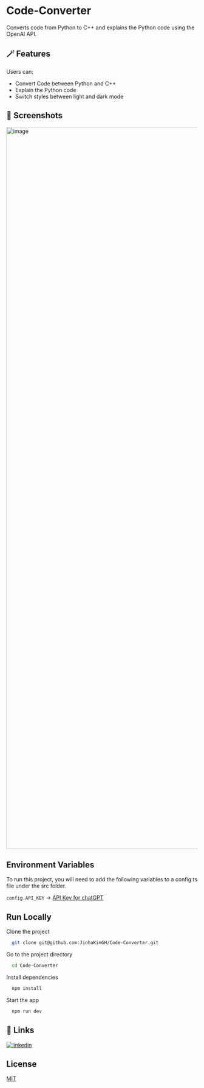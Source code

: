 # Code-Converter

Converts code from Python to C++ and explains the Python code using the OpenAI API.

## 🪄 Features

Users can:

- Convert Code between Python and C++
- Explain the Python code
- Switch styles between light and dark mode

## 📸 Screenshots

<img width="1895" alt="image" src="https://user-images.githubusercontent.com/56976518/230820816-e3e40701-d48b-41bf-a756-15b578838e36.png">

## Environment Variables

To run this project, you will need to add the following variables to a config.ts file under the src folder.

`config.API_KEY` -> [API Key for chatGPT](https://help.openai.com/en/articles/4936850-where-do-i-find-my-secret-api-key)

## Run Locally

Clone the project

```bash
  git clone git@github.com:JinhaKimGH/Code-Converter.git
```

Go to the project directory

```bash
  cd Code-Converter
```

Install dependencies

```bash
  npm install
```

Start the app

```bash
  npm run dev
```

## 🔗 Links

[![linkedin](https://img.shields.io/badge/linkedin-0A66C2?style=for-the-badge&logo=linkedin&logoColor=white)](https://www.linkedin.com/in/jinha-kim/)

## License

[MIT](https://choosealicense.com/licenses/mit/)
